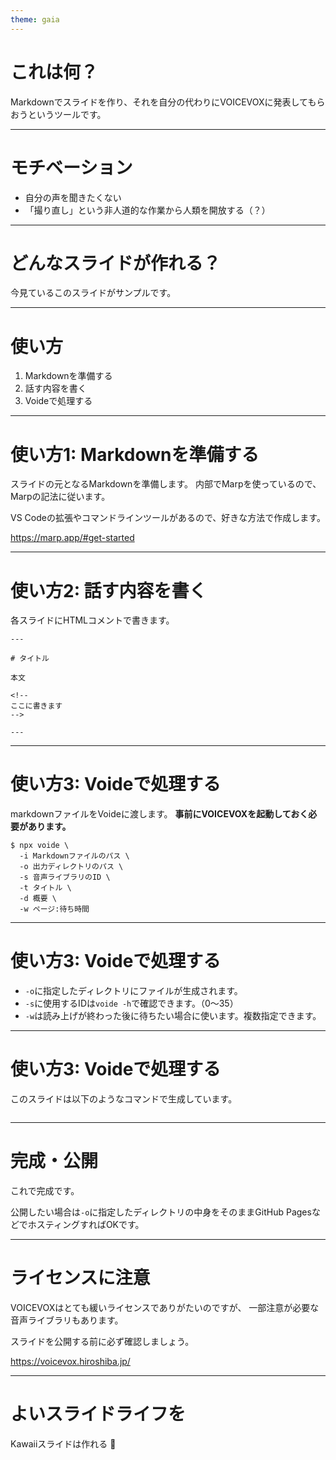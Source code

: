 ```yaml
---
theme: gaia
---
```


# これは何？

Markdownでスライドを作り、それを自分の代わりにVOICEVOXに発表してもらおうというツールです。

<!--
まずは、これは一体なんなのかという話ですが、
マークダウンからスライドを作って、その発表者メモをVOICEVOXに読み上げてもらうためのコマンドラインツールです。
-->

--- 

# モチベーション

- 自分の声を聞きたくない
- 「撮り直し」という非人道的な作業から人類を開放する（？）

<!--
次に、なんのためにこんなものを作ったのか。
一番の理由は、おっさんである自分の声をあまり聞きたくないというものです。
あと、撮り直しという作業がとても嫌いなので、人間がそれをやらずに音声付きのスライドが作れればいいな、というのもありました。
-->

---

# どんなスライドが作れる？

今見ているこのスライドがサンプルです。

<!--
どんなものが作れるのか。
今見ているこれがまさにボイドを使って作ったものです。
コマンド一発、加工なしです。
-->

---

# 使い方

1. Markdownを準備する
2. 話す内容を書く
3. Voideで処理する

<!--
さて、使い方です。
このような3つの手順で使います。
-->

---

# 使い方1: Markdownを準備する

スライドの元となるMarkdownを準備します。
内部でMarpを使っているので、Marpの記法に従います。

VS Codeの拡張やコマンドラインツールがあるので、好きな方法で作成します。

https://marp.app/#get-started

<!--
まずは一番大事なスライドの中身ですが、これはマープというツールに任せているので、これに従ってマークダウンを書けばOKです。
ブイエスコードの拡張やシーエルアイツールがあるので、好きな方法でどうぞ。
-->

---

# 使い方2: 話す内容を書く

各スライドにHTMLコメントで書きます。

```
---

# タイトル

本文

<!--
ここに書きます
-->

---
```

<!--
次におそらく一番面倒な手順です。
各スライドにHTMLコメントとして、VOICEVOXに読み上げてもらう原稿を書いていきます。
めんどいとは言え、実際にしゃべるよりはだいぶマシなのではないかと思います。
-->

---

# 使い方3: Voideで処理する

markdownファイルをVoideに渡します。
**事前にVOICEVOXを起動しておく必要があります。**

```
$ npx voide \
  -i Markdownファイルのパス \
  -o 出力ディレクトリのパス \
  -s 音声ライブラリのID \
  -t タイトル \
  -d 概要 \
  -w ページ:待ち時間
```

<!--
最後に作成したマークダウンをボイドに渡します。
-->

---

# 使い方3: Voideで処理する

- `-o`に指定したディレクトリにファイルが生成されます。
- `-s`に使用するIDは`voide -h`で確認できます。（0〜35）
- `-w`は読み上げが終わった後に待ちたい場合に使います。複数指定できます。

<!--
主なオプションはこちらです。
`-w` がわかりづらいですが、読み上げた後、スライドがすぐ切り替わってしまうのを防ぐためのものです。
-->

---

# 使い方3: Voideで処理する

このスライドは以下のようなコマンドで生成しています。

```
```

<!--
実際にこのスライドを生成したコマンドを載せておきます。
-->

---


# 完成・公開

これで完成です。

公開したい場合は`-o`に指定したディレクトリの中身をそのままGitHub PagesなどでホスティングすればOKです。

<!--
完成したスライドはアウトプットディレクトリをまるごと公開すればOKです。
-->

---

# ライセンスに注意

VOICEVOXはとても緩いライセンスでありがたいのですが、
一部注意が必要な音声ライブラリもあります。

スライドを公開する前に必ず確認しましょう。

https://voicevox.hiroshiba.jp/

<!--
VOICEVOXのライセンスは音声ライブラリごとに異なるので、各自確認してください。
音声作品への使用が禁止されているものなどがあるので要注意です。
-->

---

# よいスライドライフを

Kawaiiスライドは作れる :muscle:

<!--
それでは、もし興味が湧きましたらスライドを作ってみてください。
かわいい、スライドは、作れる！です。
ありがとうございました。
-->
